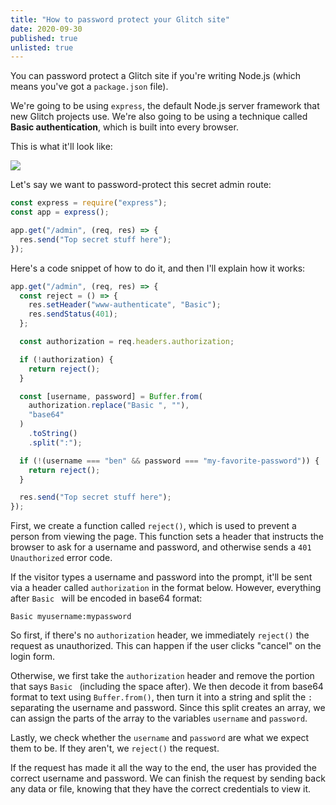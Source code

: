 ```yaml
---
title: "How to password protect your Glitch site"
date: 2020-09-30
published: true
unlisted: true
---
```


You can password protect a Glitch site if you're writing Node.js (which means you've got a `package.json` file).

We're going to be using `express`, the default Node.js server framework that new Glitch projects use. We're also going to be using a technique called **Basic authentication**, which is built into every browser.

This is what it'll look like:

![](https://user-images.githubusercontent.com/30215449/105643146-2f63bd80-5e5c-11eb-809a-c84cfccf02f0.png)

Let's say we want to password-protect this secret admin route:

```javascript
const express = require("express");
const app = express();

app.get("/admin", (req, res) => {
  res.send("Top secret stuff here");
});
```

Here's a code snippet of how to do it, and then I'll explain how it works:

```javascript
app.get("/admin", (req, res) => {
  const reject = () => {
    res.setHeader("www-authenticate", "Basic");
    res.sendStatus(401);
  };

  const authorization = req.headers.authorization;

  if (!authorization) {
    return reject();
  }

  const [username, password] = Buffer.from(
    authorization.replace("Basic ", ""),
    "base64"
  )
    .toString()
    .split(":");

  if (!(username === "ben" && password === "my-favorite-password")) {
    return reject();
  }

  res.send("Top secret stuff here");
});
```

First, we create a function called `reject()`, which is used to prevent a person from viewing the page. This function sets a header that instructs the browser to ask for a username and password, and otherwise sends a `401 Unauthorized` error code.

If the visitor types a username and password into the prompt, it'll be sent via a header called `authorization` in the format below. However, everything after `Basic ` will be encoded in base64 format:

```
Basic myusername:mypassword
```

So first, if there's no `authorization` header, we immediately `reject()` the request as unauthorized. This can happen if the user clicks "cancel" on the login form.

Otherwise, we first take the `authorization` header and remove the portion that says `Basic ` (including the space after). We then decode it from base64 format to text using `Buffer.from()`, then turn it into a string and split the `:` separating the username and password. Since this split creates an array, we can assign the parts of the array to the variables `username` and `password`.

Lastly, we check whether the `username` and `password` are what we expect them to be. If they aren't, we `reject()` the request.

If the request has made it all the way to the end, the user has provided the correct username and password. We can finish the request by sending back any data or file, knowing that they have the correct credentials to view it.
